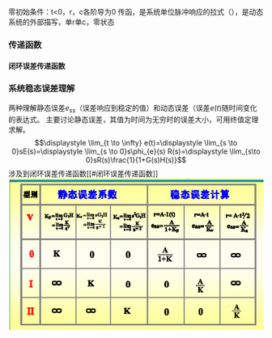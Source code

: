 零初始条件：t<0，r，c各阶导为0
传函，是系统单位脉冲响应的拉式（），是动态系统的外部描写，单r单c，零状态
### 传递函数
#### 闭环误差传递函数

### 系统稳态误差理解
两种理解静态误差$e_{ss}$（误差响应到稳定的值）和动态误差（误差$e(t)$随时间变化的表达式。
主要讨论静态误差，其值为时间为无穷时的误差大小，可用终值定理求解。$$\displaystyle \lim_{t \to \infty} e(t)=\displaystyle \lim_{s \to 0}sE(s)=\displaystyle \lim_{s \to 0}s\phi_{e}(s) R(s)=\displaystyle \lim_{s\to 0}sR(s)\frac{1}{1+G(s)H(s)}$$涉及到闭环误差传递函数[[#闭环误差传递函数]]
![image.png](https://raw.githubusercontent.com/haoye11/image/main/img/202410191939493.png)

